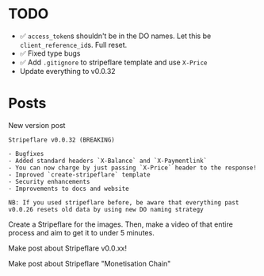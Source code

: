 # TODO

- ✅ `access_token`s shouldn't be in the DO names. Let this be `client_reference_id`s. Full reset.
- ✅ Fixed type bugs
- ✅ Add `.gitignore` to stripeflare template and use `X-Price`
- Update everything to v0.0.32

# Posts

New version post

```
Stripeflare v0.0.32 (BREAKING)

- Bugfixes
- Added standard headers `X-Balance` and `X-Paymentlink`
- You can now charge by just passing `X-Price` header to the response!
- Improved `create-stripeflare` template
- Security enhancements
- Improvements to docs and website

NB: If you used stripeflare before, be aware that everything past v0.0.26 resets old data by using new DO naming strategy

```

Create a Stripeflare for the images. Then, make a video of that entire process and aim to get it to under 5 minutes.

Make post about Stripeflare v0.0.xx!

Make post about Stripeflare "Monetisation Chain"
